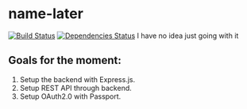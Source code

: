 # name-later
[![Build Status](https://travis-ci.org/rockchalkwushock/name-later.svg?branch=auth)](https://travis-ci.org/rockchalkwushock/name-later)
[![Dependencies Status](https://david-dm.org/rockchalkwushock/name-later.svg?branch=auth)](https://david-dm.org/rockchalkwushock/name-later.svg)
I have no idea just going with it

## Goals for the moment:
1. Setup the backend with Express.js.
2. Setup REST API through backend.
3. Setup OAuth2.0 with Passport.
